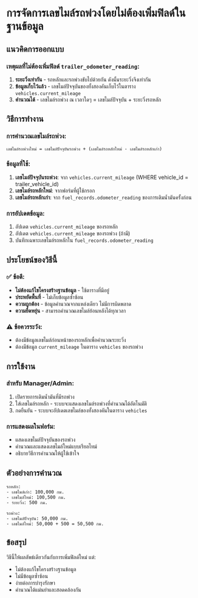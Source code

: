 # การจัดการเลขไมล์รถพ่วงโดยไม่ต้องเพิ่มฟิลด์ในฐานข้อมูล

## แนวคิดการออกแบบ

### เหตุผลที่ไม่ต้องเพิ่มฟิลด์ `trailer_odometer_reading`:

1. **ระยะวิ่งเท่ากัน** - รถหลักและรถพ่วงขับไปด้วยกัน ดังนั้นระยะวิ่งจึงเท่ากัน
2. **ข้อมูลเก็บไว้แล้ว** - เลขไมล์ปัจจุบันของทั้งสองคันเก็บไว้ในตาราง `vehicles.current_mileage`
3. **คำนวณได้** - เลขไมล์รถพ่วง ณ เวลาใดๆ = เลขไมล์ปัจจุบัน + ระยะวิ่งรถหลัก

## วิธีการทำงาน

### การคำนวณเลขไมล์รถพ่วง:
```
เลขไมล์รถพ่วงใหม่ = เลขไมล์ปัจจุบันรถพ่วง + (เลขไมล์รถหลักใหม่ - เลขไมล์รถหลักเก่า)
```

### ข้อมูลที่ใช้:
1. **เลขไมล์ปัจจุบันรถพ่วง**: จาก `vehicles.current_mileage` (WHERE vehicle_id = trailer_vehicle_id)
2. **เลขไมล์รถหลักใหม่**: จากฟอร์มที่ผู้ใช้กรอก
3. **เลขไมล์รถหลักเก่า**: จาก `fuel_records.odometer_reading` ของการเติมน้ำมันครั้งก่อน

### การอัปเดตข้อมูล:
1. อัปเดต `vehicles.current_mileage` ของรถหลัก
2. อัปเดต `vehicles.current_mileage` ของรถพ่วง (ถ้ามี)
3. บันทึกเฉพาะเลขไมล์รถหลักใน `fuel_records.odometer_reading`

## ประโยชน์ของวิธีนี้

### ✅ **ข้อดี**:
- **ไม่ต้องแก้ไขโครงสร้างฐานข้อมูล** - ใช้ตารางที่มีอยู่
- **ประหยัดพื้นที่** - ไม่เก็บข้อมูลซ้ำซ้อน
- **ความถูกต้อง** - ข้อมูลคำนวณจากแหล่งเดียว ไม่มีการผิดพลาด
- **ความยืดหยุ่น** - สามารถคำนวณเลขไมล์ย้อนหลังได้ทุกเวลา

### ⚠️ **ข้อควรระวัง**:
- ต้องมีข้อมูลเลขไมล์ก่อนหน้าของรถหลักเพื่อคำนวณระยะวิ่ง
- ต้องมีข้อมูล `current_mileage` ในตาราง `vehicles` ของรถพ่วง

## การใช้งาน

### สำหรับ Manager/Admin:
1. เปิดรายการเติมน้ำมันที่มีรถพ่วง
2. ใส่เลขไมล์รถหลัก - ระบบจะแสดงเลขไมล์รถพ่วงที่คำนวณได้อัตโนมัติ
3. กดยืนยัน - ระบบจะอัปเดตเลขไมล์ของทั้งสองคันในตาราง `vehicles`

### การแสดงผลในฟอร์ม:
- แสดงเลขไมล์ปัจจุบันของรถพ่วง
- คำนวณและแสดงเลขไมล์ใหม่แบบเรียลไทม์
- อธิบายวิธีการคำนวณให้ผู้ใช้เข้าใจ

## ตัวอย่างการคำนวณ

```
รถหลัก:
- เลขไมล์เก่า: 100,000 กม.
- เลขไมล์ใหม่: 100,500 กม.
- ระยะวิ่ง: 500 กม.

รถพ่วง:
- เลขไมล์ปัจจุบัน: 50,000 กม.
- เลขไมล์ใหม่: 50,000 + 500 = 50,500 กม.
```

## ข้อสรุป

วิธีนี้ให้ผลลัพธ์เดียวกันกับการเพิ่มฟิลด์ใหม่ แต่:
- ไม่ต้องแก้ไขโครงสร้างฐานข้อมูล
- ไม่มีข้อมูลซ้ำซ้อน
- ง่ายต่อการบำรุงรักษา
- คำนวณได้แม่นยำและสอดคล้องกัน
